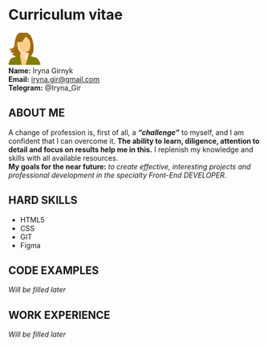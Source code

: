 # Curriculum vitae

![Photo](/profile_pic.png)\
**Name:** Iryna Girnyk\
**Email:** iryna.gir@gmail.com\
**Telegram:** @Iryna_Gir

## ABOUT ME

A change of profession is, first of all, a **_“challenge”_** to myself, and I am confident that I can overcome it. **The ability to learn, diligence, attention to detail and focus on results help me in this.** I replenish my knowledge and skills with all available resources.\
**My goals for the near future:** _to create effective, interesting projects and professional development in the specialty Front-End DEVELOPER._

## HARD SKILLS

- HTML5
- CSS
- GIT
- Figma

## CODE EXAMPLES

_Will be filled later_

## WORK EXPERIENCE

_Will be filled later_

